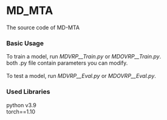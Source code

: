 # MD_MTA
The source code of MD-MTA
### Basic Usage
To train a model, run *MDVRP__Train.py* or *MDOVRP__Train.py*. <br>
both .py file contain parameters you can modify. <br>
<br>
To test a model, run *MDVRP__Eval.py* or *MDOVRP__Eval.py*. <br>

### Used Libraries
python v3.9 <br>
torch==1.10 <br>
